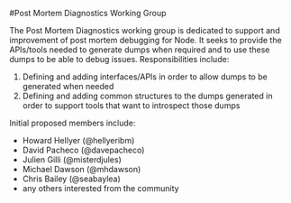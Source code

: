#Post Mortem Diagnostics Working Group

The Post Mortem Diagnostics working group is dedicated to support and improvement of post mortem debugging for Node.  It seeks to provide the APIs/tools needed to generate dumps when required and to use these dumps to be able to debug issues. Responsibilities include:

1. Defining and adding interfaces/APIs in order to allow dumps to be generated when needed
2. Defining and adding common structures to the dumps generated in order to support tools that want to introspect those dumps

Initial proposed members include:

  + Howard Hellyer (@hellyeribm)
  + David Pacheco (@davepacheco)
  + Julien Gilli (@misterdjules)
  + Michael Dawson (@mhdawson)
  + Chris Bailey (@seabaylea)
  + any others interested from the community
